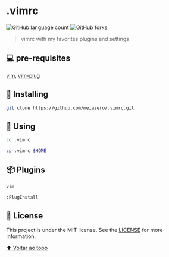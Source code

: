 # .vimrc

![GitHub language count](https://img.shields.io/github/languages/count/meiazero/.vimrc)
![GitHub forks](https://img.shields.io/github/forks/meiazero/.vimrc)


> vimrc with my favorites plugins and settings


## 💻 pre-requisites

[vim](https://www.vim.org/),
[vim-plug](https://github.com/junegunn/vim-plug)

## 🚀 Installing

```bash
git clone https://github.com/meiazero/.vimrc.git
```

## 🚀 Using

```bash
cd .vimrc
```
```bash
cp .vimrc $HOME
```

## 📦 Plugins
```bash
vim
```
```bash
:PlugInstall
```

## 📝 License

This project is under the MIT license. See the [LICENSE](LICENSE) for more information.

[⬆ Voltar ao topo](#nome-do-projeto)<br>